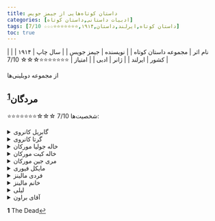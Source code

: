 ```yaml
---
title: داستان‌ کوتاه‌هایی از جیمز جویس
categories: [ادبیات داستانی,داستان کوتاه]
tags: [داستان کوتاه,ایرلند,داستان,۱۹۱۴,⭐⭐⭐⭐⭐⭐⭐☆☆☆ 7/10]
toc: true
---
```


| نام اثر | مجموعه داستان‌ کوتاه‌ |
| نویسنده | جیمز جویس |
| سال چاپ | ۱۹۱۴ |
| کشور | ایرلند |
| ژانر | ادبی |
| امتیاز | ⭐⭐⭐⭐⭐⭐⭐☆☆☆ 7/10 |

از مجموعه دوبلینی‌ها

## مردگان<sup id="a1">[1](#f1)</sup>
⭐⭐⭐⭐⭐⭐⭐☆☆☆ 7/10
شخصیت‌ها:

<details>
  <summary>گابریل کانروی</summary>
گابریل شخصیت اصلی داستان است. او استاد دانشگاه، منتقد کتاب است. او فردی متفکر است و در پایان داستان دچار یک آشکارسازی احساسی و وجودی می‌شود.
کیت و جولیا خاله گابریل هستند.
</details>

<details>
  <summary>گرتا کانروی</summary>
گرتا همسر گابریل است و نقش مهمی در اوج داستان ایفا می‌کند. خاطرات او از یک عشق گذشته به نام مایکل فیوری، برای موضوعات اصلی داستان مانند عشق، فقدان و مرگ بسیار مهم است.
</details>

<details>
  <summary>خاله جولیا مورکان</summary>
یکی از خواهران مسن مورکان که میزبان مهمانی سالانه کریسمس است. او خواننده بازنشسته‌ای از گروه کُر کلیسا بوده و نمادی از گذشته‌ای رو به زوال است.
</details>

<details>
  <summary>خاله کیت مورکان</summary>
خواهر دیگر جولیا و عمه گابریل، کیت عملگراتر از جولیا است. او و خواهرش با هم میزبان مهمانی هستند.
</details>

<details>
  <summary>مری جین مورکان</summary>
برادرزاده جولیا و کیت که با آن‌ها زندگی می‌کند و پیانیست ماهری است که در مهمانی نیز اجرا می‌کند.
</details>

<details>
  <summary>مایکل فیوری</summary>
با اینکه او به‌طور مستقیم در داستان حضور ندارد، مایکل فیوری شخصیت مهمی در گذشته گرتا است. مرگ او در جوانی پس از یک رابطه عاشقانه پرشور با گرتا، تأثیر عمیقی بر او و در نتیجه بر گابریل می‌گذارد.
</details>

<details>
  <summary>فردی مالینز</summary>
یکی از مهمانان مهمانی مورکان‌ها که به نوشیدن زیاد معروف است. رفتار او اغلب مادرش را نگران می‌کند و در داستان کمی طنز ایجاد می‌کند.
</details>

<details>
  <summary>خانم مالینز</summary>
مادر نگران فردی که او را در مهمانی همراهی می‌کند. او نسبت به عادات نوشیدن فردی نگران است.
</details>

<details>
  <summary>لیلی</summary>
خدمتکار جوان خانه مورکان که در ابتدای داستان با گابریل صحبت می‌کند. گفت‌وگوی او با گابریل درباره ازدواج برخی از مسائل اجتماعی داستان را برجسته می‌کند.
</details>

<details>
  <summary>آقای براون</summary>
مهمان پروتستان مهمانی که فردی اجتماعی است و از تعامل با سایر مهمانان لذت می‌برد. او اغلب به عنوان میانجی در طول مکالمات عمل می‌کند.
</details>


<b id="f1">1</b> <span class="footnote">The Dead</span>[↩](#a1)
